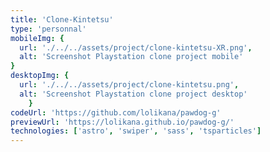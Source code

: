 ```yaml
---
title: 'Clone-Kintetsu'
type: 'personnal'
mobileImg: {
  url: './../../assets/project/clone-kintetsu-XR.png',
  alt: 'Screenshot Playstation clone project mobile'
}
desktopImg: {
  url: './../../assets/project/clone-kintetsu.png',
  alt: 'Screenshot Playstation clone project desktop'
	}
codeUrl: 'https://github.com/lolikana/pawdog-g'
previewUrl: 'https://lolikana.github.io/pawdog-g/'
technologies: ['astro', 'swiper', 'sass', 'tsparticles']
---
```


